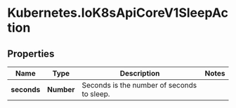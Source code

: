# Kubernetes.IoK8sApiCoreV1SleepAction

## Properties

Name | Type | Description | Notes
------------ | ------------- | ------------- | -------------
**seconds** | **Number** | Seconds is the number of seconds to sleep. | 


